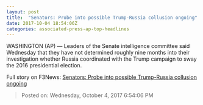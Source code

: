 ```yaml
---
layout: post
title:  "Senators: Probe into possible Trump-Russia collusion ongoing"
date: 2017-10-04 18:54:06Z
categories: associated-press-ap-top-headlines
---
```


WASHINGTON (AP) — Leaders of the Senate intelligence committee said Wednesday that they have not determined roughly nine months into their investigation whether Russia coordinated with the Trump campaign to sway the 2016 presidential election.


Full story on F3News: [Senators: Probe into possible Trump-Russia collusion ongoing](http://www.f3nws.com/n/2ajzrC)

> Posted on: Wednesday, October 4, 2017 6:54:06 PM
